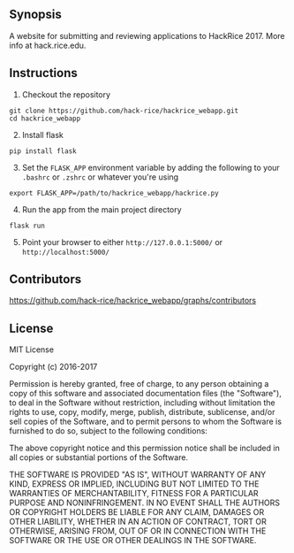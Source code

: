 ## Synopsis

A website for submitting and reviewing applications to HackRice 2017. More info at hack.rice.edu.

## Instructions

1. Checkout the repository
  ```
  git clone https://github.com/hack-rice/hackrice_webapp.git
  cd hackrice_webapp
  ```
  
2. Install flask
  ```
  pip install flask
  ```

3. Set the `FLASK_APP` environment variable by adding the following to your `.bashrc` or `.zshrc` or whatever you're using
  ``` 
  export FLASK_APP=/path/to/hackrice_webapp/hackrice.py
  ```

4. Run the app from the main project directory
  ```
  flask run
  ```

5. Point your browser to either `http://127.0.0.1:5000/` or `http://localhost:5000/`

## Contributors

https://github.com/hack-rice/hackrice_webapp/graphs/contributors

## License

MIT License

Copyright (c) 2016-2017 

Permission is hereby granted, free of charge, to any person obtaining a copy
of this software and associated documentation files (the "Software"), to deal
in the Software without restriction, including without limitation the rights
to use, copy, modify, merge, publish, distribute, sublicense, and/or sell
copies of the Software, and to permit persons to whom the Software is
furnished to do so, subject to the following conditions:

The above copyright notice and this permission notice shall be included in all
copies or substantial portions of the Software.

THE SOFTWARE IS PROVIDED "AS IS", WITHOUT WARRANTY OF ANY KIND, EXPRESS OR
IMPLIED, INCLUDING BUT NOT LIMITED TO THE WARRANTIES OF MERCHANTABILITY,
FITNESS FOR A PARTICULAR PURPOSE AND NONINFRINGEMENT. IN NO EVENT SHALL THE
AUTHORS OR COPYRIGHT HOLDERS BE LIABLE FOR ANY CLAIM, DAMAGES OR OTHER
LIABILITY, WHETHER IN AN ACTION OF CONTRACT, TORT OR OTHERWISE, ARISING FROM,
OUT OF OR IN CONNECTION WITH THE SOFTWARE OR THE USE OR OTHER DEALINGS IN THE
SOFTWARE.
